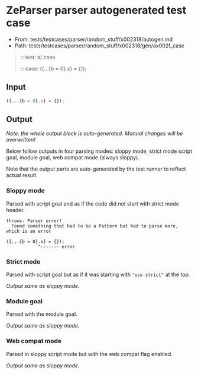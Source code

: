 # ZeParser parser autogenerated test case

- From: tests/testcases/parser/random_stuff/x002318/autogen.md
- Path: tests/testcases/parser/random_stuff/x002318/gen/ax002f_case

> :: test: a/ case
>
> :: case: ({...{b = 0}.x} = {});

## Input


`````js
({...{b = 0}.x} = {});
`````

## Output

_Note: the whole output block is auto-generated. Manual changes will be overwritten!_

Below follow outputs in four parsing modes: sloppy mode, strict mode script goal, module goal, web compat mode (always sloppy).

Note that the output parts are auto-generated by the test runner to reflect actual result.

### Sloppy mode

Parsed with script goal and as if the code did not start with strict mode header.

`````
throws: Parser error!
  Found something that had to be a Pattern but had to parse more, which is an error

({...{b = 0}.x} = {});
            ^------- error
`````

### Strict mode

Parsed with script goal but as if it was starting with `"use strict"` at the top.

_Output same as sloppy mode._

### Module goal

Parsed with the module goal.

_Output same as sloppy mode._

### Web compat mode

Parsed in sloppy script mode but with the web compat flag enabled.

_Output same as sloppy mode._
